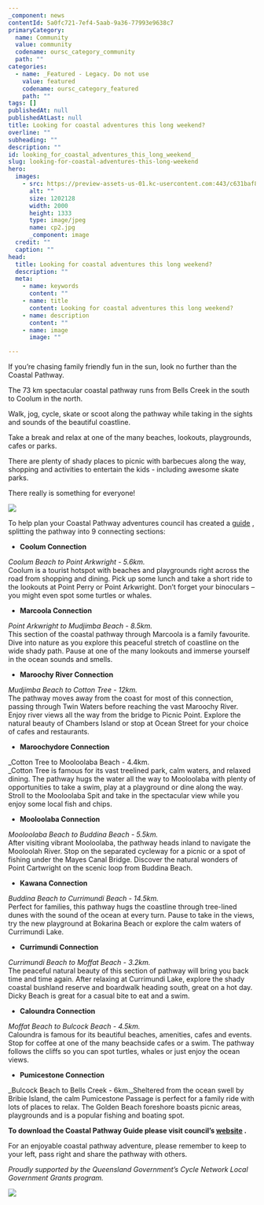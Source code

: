 ```yaml
---
_component: news
contentId: 5a0fc721-7ef4-5aab-9a36-77993e9638c7
primaryCategory:
  name: Community
  value: community
  codename: oursc_category_community
  path: ""
categories:
  - name: _Featured - Legacy. Do not use
    value: featured
    codename: oursc_category_featured
    path: ""
tags: []
publishedAt: null
publishedAtLast: null
title: Looking for coastal adventures this long weekend?
overline: ""
subheading: ""
description: ""
id: looking_for_coastal_adventures_this_long_weekend_
slug: looking-for-coastal-adventures-this-long-weekend
hero:
  images:
    - src: https://preview-assets-us-01.kc-usercontent.com:443/c631baf8-1b46-001f-580c-d0001b68b4a8/7d9311da-a5f4-4483-aa25-f9ec33eed3c1/cp2.jpg
      alt: ""
      size: 1202128
      width: 2000
      height: 1333
      type: image/jpeg
      name: cp2.jpg
      _component: image
  credit: ""
  caption: ""
head:
  title: Looking for coastal adventures this long weekend?
  description: ""
  meta:
    - name: keywords
      content: ""
    - name: title
      content: Looking for coastal adventures this long weekend?
    - name: description
      content: ""
    - name: image
      image: ""

---
```

If you’re chasing family friendly fun in the sun, look no further than the Coastal Pathway.

The 73 km spectacular coastal pathway runs from Bells Creek in the south to Coolum in the north.

Walk, jog, cycle, skate or scoot along the pathway while taking in the sights and sounds of the beautiful coastline.

Take a break and relax at one of the many beaches, lookouts, playgrounds, cafes or parks.

There are plenty of shady places to picnic with barbecues along the way, shopping and activities to entertain the kids - including awesome skate parks.

There really is something for everyone!

![](https://preview-assets-us-01.kc-usercontent.com:443/c631baf8-1b46-001f-580c-d0001b68b4a8/371c09ab-1286-4e24-b170-0f2f27ef82b0/cp1-1024x767.jpg)

To help plan your Coastal Pathway adventures council has created a [guide](https://www.sunshinecoast.qld.gov.au/Experience-Sunshine-Coast/Pathways-tracks-and-trails/Coastal-Pathway)
, splitting the pathway into 9 connecting sections:  

*   **Coolum Connection**

*Coolum Beach to Point Arkwright - 5.6km.*\
Coolum is a tourist hotspot with beaches and playgrounds right across the road from shopping and dining. Pick up some lunch and take a short ride to the lookouts at Point Perry or Point Arkwright. Don’t forget your binoculars – you might even spot some turtles or whales.

*   **Marcoola Connection**

*Point Arkwright to Mudjimba Beach - 8.5km.*\
This section of the coastal pathway through Marcoola is a family favourite. Dive into nature as you explore this peaceful stretch of coastline on the wide shady path. Pause at one of the many lookouts and immerse yourself in the ocean sounds and smells.    

*   **Maroochy River Connection**

*Mudjimba Beach to Cotton Tree - 12km.*\
The pathway moves away from the coast for most of this connection, passing through Twin Waters before reaching the vast Maroochy River. Enjoy river views all the way from the bridge to Picnic Point. Explore the natural beauty of Chambers Island or stop at Ocean Street for your choice of cafes and restaurants.   

*   **Maroochydore Connection**

\_Cotton Tree to Mooloolaba Beach - 4.4km.\
\_Cotton Tree is famous for its vast treelined park, calm waters, and relaxed dining. The pathway hugs the water all the way to Mooloolaba with plenty of opportunities to take a swim, play at a playground or dine along the way. Stroll to the Mooloolaba Spit and take in the spectacular view while you enjoy some local fish and chips.

*   **Mooloolaba Connection**

*Mooloolaba Beach to Buddina Beach - 5.5km.*\
After visiting vibrant Mooloolaba, the pathway heads inland to navigate the Mooloolah River. Stop on the separated cycleway for a picnic or a spot of fishing under the Mayes Canal Bridge. Discover the natural wonders of Point Cartwright on the scenic loop from Buddina Beach.

*   **Kawana Connection**

*Buddina Beach to Currimundi Beach - 14.5km.*\
Perfect for families, this pathway hugs the coastline through tree-lined dunes with the sound of the ocean at every turn. Pause to take in the views, try the new playground at Bokarina Beach or explore the calm waters of Currimundi Lake.

*   **Currimundi Connection**

*Currimundi Beach to Moffat Beach - 3.2km.*\
The peaceful natural beauty of this section of pathway will bring you back time and time again. After relaxing at Currimundi Lake, explore the shady coastal bushland reserve and boardwalk heading south, great on a hot day. Dicky Beach is great for a casual bite to eat and a swim.     

*   **Caloundra Connection**

*Moffat Beach to Bulcock Beach - 4.5km.*\
Caloundra is famous for its beautiful beaches, amenities, cafes and events. Stop for coffee at one of the many beachside cafes or a swim. The pathway follows the cliffs so you can spot turtles, whales or just enjoy the ocean views.

*   **Pumicestone Connection**

\_Bulcock Beach to Bells Creek - 6km.\_Sheltered from the ocean swell by Bribie Island, the calm Pumicestone Passage is perfect for a family ride with lots of places to relax. The Golden Beach foreshore boasts picnic areas, playgrounds and is a popular fishing and boating spot.

**To download the Coastal Pathway Guide please visit council’s [website](https://www.sunshinecoast.qld.gov.au/Experience-Sunshine-Coast/Pathways-tracks-and-trails/Coastal-Pathway)
.**

For an enjoyable coastal pathway adventure, please remember to keep to your left, pass right and share the pathway with others.

*Proudly supported by the Queensland Government’s Cycle Network Local Government Grants program.*

![](https://preview-assets-us-01.kc-usercontent.com:443/c631baf8-1b46-001f-580c-d0001b68b4a8/9f26066d-b004-4f39-a661-a88165b67a15/cp4-1024x682.jpg)
